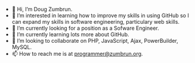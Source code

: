 - 👋 Hi, I’m Doug Zumbrun.
- 👀 I’m interested in learning how to improve my skills in using GitHub so I can expand my skills in software engineering, particulary web skills.
- 👀 I’m currently looking for a position as a Sofware Engineer.
- 🌱 I’m currently learning lots more about GitHub.
- 💞️ I’m looking to collaborate on PHP, JavaScript, Ajax, PowerBuilder, MySQL.
- 📫 How to reach me is at programmer@zumbrun.org.


